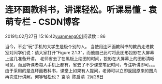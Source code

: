 
# 连环画教科书，讲课轻松。听课易懂 - 袁萌专栏 - CSDN博客

2019年02月27日 15:16:42[yuanmeng001](https://me.csdn.net/yuanmeng001)阅读数：86


当今，不会“玩”手机的大学生是极个别的人。
当使用连环画教科书的教员走进教室对同学们说：请大家打开“Figure 2.1.3”，而他自己此时将此图形投影在大屏幕上这几准备开讲。
老师省去了在黑板上绘图的时间，投影在大屏幕上的图形清晰可见，而且听课者每人手机上都有，省去了不少课堂笔记时间，专注听讲即可。。。
由于采用的是连环画教科书，课堂上如果有人提问，老师可以立即返回原来的图片再次进行讲解。何等轻松也？
袁萌  陈启清  2月28日

